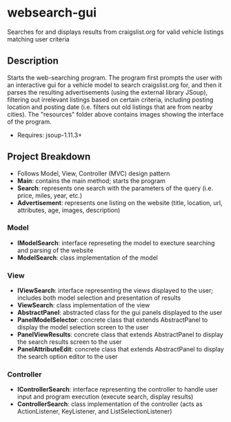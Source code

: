 # websearch-gui
Searches for and displays results from craigslist.org for valid vehicle listings matching user criteria

Description
-----------
Starts the web-searching program. The program first prompts the user with an interactive gui for a vehicle model
to search craigslist.org for, and then it parses the resulting advertisements (using the external library JSoup),
filtering out irrelevant listings based on certain criteria, including posting location and posting date
(i.e. filters out old listings that are from nearby cities). The "resources" folder above contains images
showing the interface of the program.
- Requires: jsoup-1.11.3+

Project Breakdown
-----------------
- Follows Model, View, Controller (MVC) design pattern
- **Main**: contains the main method; starts the program
- **Search**: represents one search with the parameters of the query (i.e. price, miles, year, etc.)
- **Advertisement**: represents one listing on the website (title, location, url, attributes, age, images, description)
### Model
- **IModelSearch**: interface represeting the model to execture searching and parsing of the website
- **ModelSearch**: class implementation of the model
### View
- **IViewSearch**: interface representing the views displayed to the user; includes both model selection and presentation of results
- **ViewSearch**: class implementation of the view
- **AbstractPanel**: abstracted class for the gui panels displayed to the user
- **PanelModelSelector**: concrete class that extends AbstractPanel to display the model selection screen to the user
- **PanelViewResults**: concrete class that extends AbstractPanel to display the search results screen to the user
- **PanelAttributeEdit**: concrete class that extends AbstractPanel to display the search option editor to the user
### Controller
- **IControllerSearch**: interface representing the controller to handle user input and program execution (execute search, display results)
- **ControllerSearch**: class implementation of the controller (acts as ActionListener, KeyListener, and ListSelectionListener)
